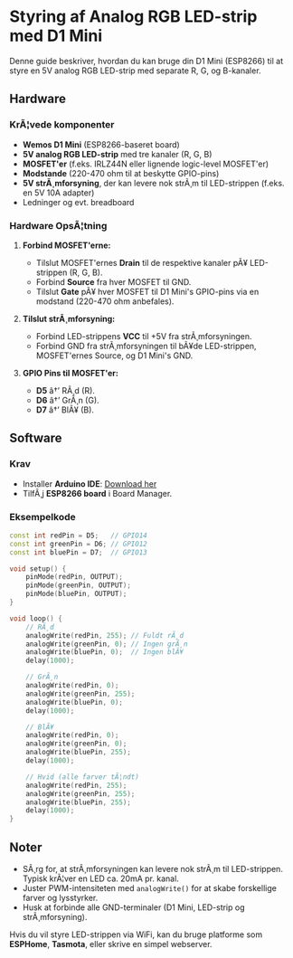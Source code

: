 
# Styring af Analog RGB LED-strip med D1 Mini

Denne guide beskriver, hvordan du kan bruge din D1 Mini (ESP8266) til at styre en 5V analog RGB LED-strip med separate R, G, og B-kanaler.

## Hardware

### KrÃ¦vede komponenter
- **Wemos D1 Mini** (ESP8266-baseret board)
- **5V analog RGB LED-strip** med tre kanaler (R, G, B)
- **MOSFET'er** (f.eks. IRLZ44N eller lignende logic-level MOSFET'er)
- **Modstande** (220-470 ohm til at beskytte GPIO-pins)
- **5V strÃ¸mforsyning**, der kan levere nok strÃ¸m til LED-strippen (f.eks. en 5V 10A adapter)
- Ledninger og evt. breadboard

### Hardware OpsÃ¦tning
1. **Forbind MOSFET'erne:**
   - Tilslut MOSFET'ernes **Drain** til de respektive kanaler pÃ¥ LED-strippen (R, G, B).
   - Forbind **Source** fra hver MOSFET til GND.
   - Tilslut **Gate** pÃ¥ hver MOSFET til D1 Mini's GPIO-pins via en modstand (220-470 ohm anbefales).

2. **Tilslut strÃ¸mforsyning:**
   - Forbind LED-strippens **VCC** til +5V fra strÃ¸mforsyningen.
   - Forbind GND fra strÃ¸mforsyningen til bÃ¥de LED-strippen, MOSFET'ernes Source, og D1 Mini's GND.

3. **GPIO Pins til MOSFET'er:**
   - **D5** â†’ RÃ¸d (R).
   - **D6** â†’ GrÃ¸n (G).
   - **D7** â†’ BlÃ¥ (B).

## Software

### Krav
- Installer **Arduino IDE**: [Download her](https://www.arduino.cc/en/software)
- TilfÃ¸j **ESP8266 board** i Board Manager.

### Eksempelkode
```cpp
const int redPin = D5;   // GPIO14
const int greenPin = D6; // GPIO12
const int bluePin = D7;  // GPIO13

void setup() {
    pinMode(redPin, OUTPUT);
    pinMode(greenPin, OUTPUT);
    pinMode(bluePin, OUTPUT);
}

void loop() {
    // RÃ¸d
    analogWrite(redPin, 255); // Fuldt rÃ¸d
    analogWrite(greenPin, 0); // Ingen grÃ¸n
    analogWrite(bluePin, 0);  // Ingen blÃ¥
    delay(1000);

    // GrÃ¸n
    analogWrite(redPin, 0);
    analogWrite(greenPin, 255);
    analogWrite(bluePin, 0);
    delay(1000);

    // BlÃ¥
    analogWrite(redPin, 0);
    analogWrite(greenPin, 0);
    analogWrite(bluePin, 255);
    delay(1000);

    // Hvid (alle farver tÃ¦ndt)
    analogWrite(redPin, 255);
    analogWrite(greenPin, 255);
    analogWrite(bluePin, 255);
    delay(1000);
}
```

## Noter
- SÃ¸rg for, at strÃ¸mforsyningen kan levere nok strÃ¸m til LED-strippen. Typisk krÃ¦ver en LED ca. 20mA pr. kanal.
- Juster PWM-intensiteten med `analogWrite()` for at skabe forskellige farver og lysstyrker.
- Husk at forbinde alle GND-terminaler (D1 Mini, LED-strip og strÃ¸mforsyning).

Hvis du vil styre LED-strippen via WiFi, kan du bruge platforme som **ESPHome**, **Tasmota**, eller skrive en simpel webserver.